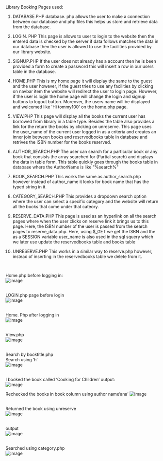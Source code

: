 Library Booking
Pages used:
1) DATABASE.PHP
database. php allows the user to make a connection between our database and php files this helps us store and retrieve data from the database.

2) LOGIN. PHP
This page is allows to user to login to the website then the entered data is checked by the server if data follows matches the data in our database then the user is allowed to use the facilities provided by our library website.

3) SIGNUP.PHP
If the user does not already has a account then he is been provided a form to create a password this will insert a row in our users table in the database.

4) HOME.PHP
This is my home page it will display the same to the guest and the user however, if the guest tries to use any facilities by clicking on navbar item the website will redirect the user to login page. However, if the user is login the home page will change the login and signup buttons to logout button. Moreover, the users name will be displayed and welcomed like 'Hi tommy100' on the home.php page.

5) VIEW.PHP
This page will display all the books the current user has borrowed from library in a table type. Besides the table also provides a link for the return the books by clicking on unreserve. This page uses the user_name of the current user logged in as a criteria and creates an inner join between books and reservedbooks table in database and retrives the ISBN number for the books reserved. 




6) AUTHOR_SEARCH.PHP
The user can search for a particular book or any book that consists the array searched for (Partial search) and displays the data in table form. This table quickly goes through the books table in database where the AuthorName is like "%search%" 

7) BOOK_SEARCH.PHP
This works the same as author_search.php however instead of author_name it looks for book name that has the typed string in it.

8) CATEGORY_SEARCH.PHP
This provides a dropdown search option where the user can select a specific category and the website will return all the books that come under that cateory.

9) RESERVE_DATA.PHP
This page is used as an hyperlink on all the search pages where when the user clicks on reserve link it brings us to this page. Here, the ISBN number of the user is passed from the search pages to reserve_data.php. Here, using $_GET we get the ISBN and the as a SESSION variable user_name is also used in the sql squery which we later use update the reservedbooks table and books table

10) UNRESERVE.PHP
This works in a similar way to reserve.php however, instead of inserting in the reservedbooks table we delete from it. <br />
<br />

Home.php before logging in:<br />
![image](https://user-images.githubusercontent.com/79542266/161059905-1e9ba32a-1823-4459-b971-c331bfe88c8f.png)<br /><br />

LOGIN.php page before login<br />
![image](https://user-images.githubusercontent.com/79542266/161059970-d91df5f5-f10d-4b42-85a2-8ced730dedf7.png)<br /><br />

Home. Php after logging in<br />
![image](https://user-images.githubusercontent.com/79542266/161060007-f345e61c-bfd3-499e-a2d6-1f17b3ac1096.png)<br /><br />

View.php<br />
![image](https://user-images.githubusercontent.com/79542266/161060042-e70a6dd6-8cf4-4576-bd79-6703a7350eb9.png)<br /><br />

Search by booktitle.php<br />
Search using ‘h’<br />
![image](https://user-images.githubusercontent.com/79542266/161060075-0575741f-7a40-4b98-b815-0918c052c8cf.png)<br /><br />

I booked the book called ‘Cooking for Children’ output:<br />
![image](https://user-images.githubusercontent.com/79542266/161060130-6ab12fd6-f4ed-41ce-bb48-6f1500deeccb.png)

Rechecked the books in book column using author name’ana’
![image](https://user-images.githubusercontent.com/79542266/161060167-782d013c-ab1b-4236-a0d8-23a6926ec34b.png)<br /><br />

Returned the book using unreserve<br />
![image](https://user-images.githubusercontent.com/79542266/161060232-74498cad-97f2-48a1-ab2a-b6b00f3de6e2.png)<br /><br />

output<br />
![image](https://user-images.githubusercontent.com/79542266/161060270-60d11c4a-23a6-412a-bbc1-50296b2c7f75.png)<br /><br />

Searched using category.php <br />
![image](https://user-images.githubusercontent.com/79542266/161060310-bed2b753-9c29-43af-916b-2979b56b8d5b.png)<br /><br />
